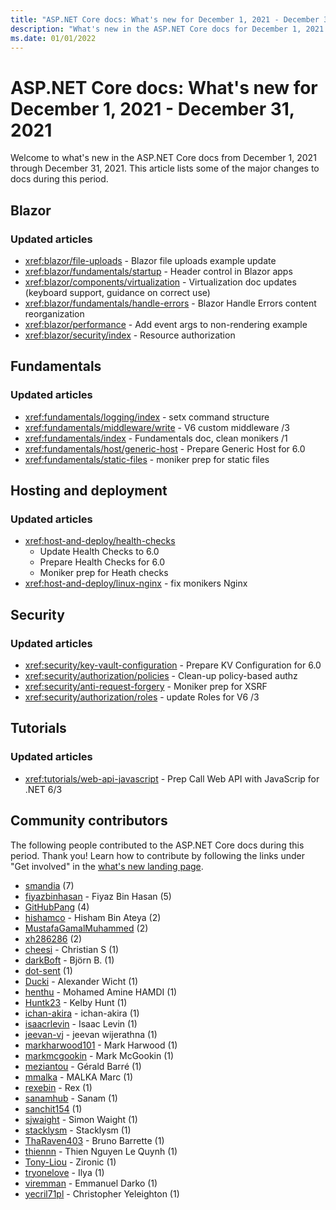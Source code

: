 ```yaml
---
title: "ASP.NET Core docs: What's new for December 1, 2021 - December 31, 2021"
description: "What's new in the ASP.NET Core docs for December 1, 2021 - December 31, 2021."
ms.date: 01/01/2022
---
```


# ASP.NET Core docs: What's new for December 1, 2021 - December 31, 2021

Welcome to what's new in the ASP.NET Core docs from December 1, 2021 through December 31, 2021. This article lists some of the major changes to docs during this period.

## Blazor

### Updated articles

- <xref:blazor/file-uploads> - Blazor file uploads example update
- <xref:blazor/fundamentals/startup> - Header control in Blazor apps
- <xref:blazor/components/virtualization> - Virtualization doc updates (keyboard support, guidance on correct use)
- <xref:blazor/fundamentals/handle-errors> - Blazor Handle Errors content reorganization
- <xref:blazor/performance> - Add event args to non-rendering example
- <xref:blazor/security/index> - Resource authorization

## Fundamentals

### Updated articles

- <xref:fundamentals/logging/index> - setx command structure
- <xref:fundamentals/middleware/write> - V6 custom middleware /3
- <xref:fundamentals/index> - Fundamentals doc, clean monikers /1
- <xref:fundamentals/host/generic-host> - Prepare Generic Host for 6.0
- <xref:fundamentals/static-files> - moniker prep for static files

## Hosting and deployment

### Updated articles

- <xref:host-and-deploy/health-checks>
  - Update Health Checks to 6.0
  - Prepare Health Checks for 6.0
  - Moniker prep for Heath checks
- <xref:host-and-deploy/linux-nginx> - fix monikers Nginx

## Security

### Updated articles

- <xref:security/key-vault-configuration> - Prepare KV Configuration for 6.0
- <xref:security/authorization/policies> - Clean-up policy-based authz
- <xref:security/anti-request-forgery> - Moniker prep for XSRF
- <xref:security/authorization/roles> - update Roles for V6 /3

## Tutorials

### Updated articles

- <xref:tutorials/web-api-javascript> - Prep Call Web API with JavaScrip for .NET 6/3

## Community contributors

The following people contributed to the ASP.NET Core docs during this period. Thank you! Learn how to contribute by following the links under "Get involved" in the [what's new landing page](index.yml).

- [smandia](https://github.com/smandia) (7)
- [fiyazbinhasan](https://github.com/fiyazbinhasan) - Fiyaz Bin Hasan (5)
- [GitHubPang](https://github.com/GitHubPang) (4)
- [hishamco](https://github.com/hishamco) - Hisham Bin Ateya (2)
- [MustafaGamalMuhammed](https://github.com/MustafaGamalMuhammed) (2)
- [xh286286](https://github.com/xh286286) (2)
- [cheesi](https://github.com/cheesi) - Christian S (1)
- [darkBoft](https://github.com/darkBoft) - Björn B. (1)
- [dot-sent](https://github.com/dot-sent) (1)
- [Ducki](https://github.com/Ducki) - Alexander Wicht (1)
- [henthu](https://github.com/henthu) - Mohamed Amine HAMDI (1)
- [Huntk23](https://github.com/Huntk23) - Kelby Hunt (1)
- [ichan-akira](https://github.com/ichan-akira) - ichan-akira (1)
- [isaacrlevin](https://github.com/isaacrlevin) - Isaac Levin (1)
- [jeevan-vj](https://github.com/jeevan-vj) - jeevan wijerathna (1)
- [markharwood101](https://github.com/markharwood101) - Mark Harwood (1)
- [markmcgookin](https://github.com/markmcgookin) - Mark McGookin (1)
- [meziantou](https://github.com/meziantou) - Gérald Barré (1)
- [mmalka](https://github.com/mmalka) - MALKA Marc (1)
- [rexebin](https://github.com/rexebin) - Rex (1)
- [sanamhub](https://github.com/sanamhub) - Sanam (1)
- [sanchit154](https://github.com/sanchit154) (1)
- [sjwaight](https://github.com/sjwaight) - Simon Waight (1)
- [stacklysm](https://github.com/stacklysm) - Stacklysm (1)
- [ThaRaven403](https://github.com/ThaRaven403) - Bruno Barrette (1)
- [thiennn](https://github.com/thiennn) - Thien Nguyen Le Quynh (1)
- [Tony-Liou](https://github.com/Tony-Liou) - Zironic (1)
- [tryonelove](https://github.com/tryonelove) - Ilya (1)
- [viremman](https://github.com/viremman) - Emmanuel Darko (1)
- [yecril71pl](https://github.com/yecril71pl) - Christopher Yeleighton (1)
